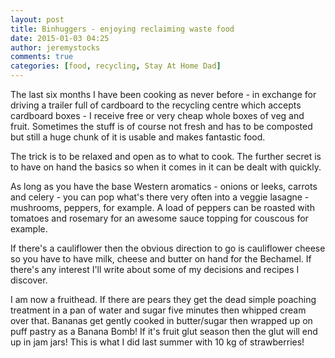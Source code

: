 ```yaml
---
layout: post
title: Binhuggers - enjoying reclaiming waste food
date: 2015-01-03 04:25
author: jeremystocks
comments: true
categories: [food, recycling, Stay At Home Dad]
---
```

The last six months I have been cooking as never before - in exchange for driving a trailer full of cardboard to the recycling centre which accepts cardboard boxes - I receive free or very cheap whole boxes of veg and fruit. Sometimes the stuff is of course not fresh and has to be composted but still a huge chunk of it is usable and makes fantastic food.

The trick is to be relaxed and open as to what to cook. The further secret is to have on hand the basics so when it comes in it can be dealt with quickly.

As long as you have the base Western aromatics - onions or leeks, carrots and celery - you can pop what's there very often into a veggie lasagne - mushrooms, peppers, for example. A load of peppers can be roasted with tomatoes and rosemary for an awesome sauce topping for couscous for example.

If there's a cauliflower then the obvious direction to go is cauliflower cheese so you have to have milk, cheese and butter on hand for the Bechamel. If there's any interest I'll write about some of my decisions and recipes I discover.

I am now a fruithead. If there are pears they get the dead simple poaching treatment in a pan of water and sugar five minutes then whipped cream over that. Bananas get gently cooked in butter/sugar then wrapped up on puff pastry as a Banana Bomb! If it's fruit glut season then the glut will end up in jam jars! This is what I did last summer with 10 kg of strawberries!
